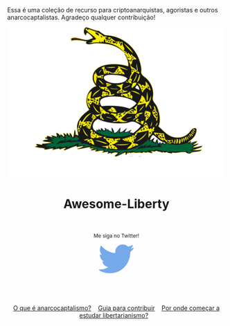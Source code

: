 Essa é uma coleção de recurso para criptoanarquistas, agoristas e outros anarcocaptalistas. Agradeço qualquer contribuição!

<div align="center">
	<img width="500" height="350" src="Media/dont-tread-on-me.png" alt="Awesome">
	<br>
	<h1>Awesome-Liberty</h1>
	<br>
	<p>
		<sup>Me siga no Twitter!</sup>
		<br>
		<a href="https://twitter.com/Pedro64785">
			<img src="Media/twitter.png" width="80">
		</a>
	</p>
	<br>
	<br>
</div>

<p align="center">
	<a href="Leitura/o-que-e-anarcocaptalismo.md">O que é anarcocaptalismo?</a>&nbsp;&nbsp;&nbsp;
	<a href="contributing.md">Guia para contribuir</a>&nbsp;&nbsp;&nbsp;
	<a href="Leitura/por-onde-comecar-a-estudar-libertarianismo.md">Por onde começar a estudar libertarianismo?</a>&nbsp;&nbsp;&nbsp;
</p>
